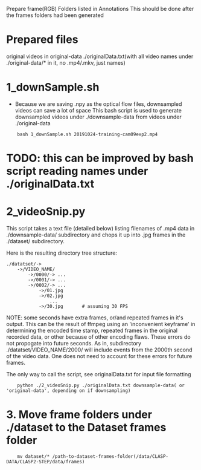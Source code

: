 Prepare frame(RGB) Folders listed in Annotations
This should be done after the frames folders had been generated

# Prepared files
original videos in original-data
./originalData.txt(with all video names under ./original-data/* in it, no .mp4/.mkv, just names)

# 1_downSample.sh
* Because we are saving .npy as the optical flow files, downsampled videos can save a lot of space
This bash script is used to generate downsampled videos under ./downsample-data from videos under ./original-data
```
    bash 1_downSample.sh 20191024-training-cam09exp2.mp4
```
# TODO: this can be improved by bash script reading names under ./originalData.txt

# 2_videoSnip.py
This script takes a text file (detailed below) listing filenames of .mp4 data in ./downsample-data/ subdirectory and chops it up into .jpg frames in the ./dataset/ subdirectory.

Here is the resulting directory tree structure:

	./datatset/->
		->/VIDEO_NAME/
			->/0000/-> ...
			->/0001/-> ...
			->/0002/-> ...
				->/01.jpg
				->/02.jpg
				    ...
				->/30.jpg 		# assuming 30 FPS

NOTE: some seconds have extra frames, or/and repeated frames in it's output. This can be the result of ffmpeg using an 'inconvenient keyframe' in determining the encoded time stamp, repeated frames in the original recorded data, or other because of other encoding flaws. These errors do not propogate into future seconds. As in, subdirectory ./datatset/VIDEO_NAME/2000/ will include events from the 2000th second of the video data. One does not need to account for these errors for future frames.

The only way to call the script, see originalData.txt for input file formatting

```
    python ./2_videoSnip.py ./originalData.txt downsample-data( or 'original-data', depending on if downsampling)
```

# 3. Move frame folders under ./dataset to the Dataset frames folder
```
	mv dataset/* /path-to-dataset-frames-folder(/data/CLASP-DATA/CLASP2-STEP/data/frames)
```